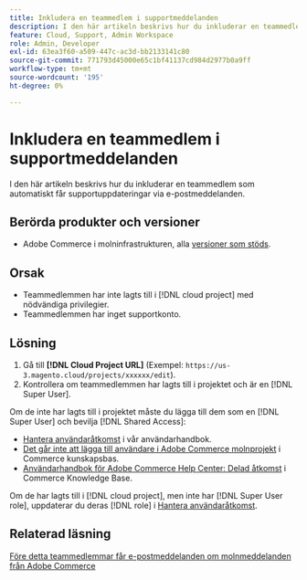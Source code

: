 ```yaml
---
title: Inkludera en teammedlem i supportmeddelanden
description: I den här artikeln beskrivs hur du inkluderar en teammedlem i supportmeddelanden.
feature: Cloud, Support, Admin Workspace
role: Admin, Developer
exl-id: 63ea3f60-a509-447c-ac3d-bb2133141c80
source-git-commit: 771793d45000e65c1bf41137cd984d2977b0a9ff
workflow-type: tm+mt
source-wordcount: '195'
ht-degree: 0%

---
```


# Inkludera en teammedlem i supportmeddelanden

I den här artikeln beskrivs hur du inkluderar en teammedlem som automatiskt får supportuppdateringar via e-postmeddelanden.

## Berörda produkter och versioner

* Adobe Commerce i molninfrastrukturen, alla [versioner som stöds](https://www.adobe.com/content/dam/cc/en/legal/terms/enterprise/pdfs/Adobe-Commerce-Software-Lifecycle-Policy.pdf).

## Orsak

* Teammedlemmen har inte lagts till i [!DNL cloud project] med nödvändiga privilegier.
* Teammedlemmen har inget supportkonto.

## Lösning

1. Gå till **[!DNL Cloud Project URL]** (Exempel: `https://us-3.magento.cloud/projects/xxxxxx/edit`).
1. Kontrollera om teammedlemmen har lagts till i projektet och är en [!DNL Super User].

Om de inte har lagts till i projektet måste du lägga till dem som en [!DNL Super User] och bevilja [!DNL Shared Access]:

* [Hantera användaråtkomst](https://experienceleague.adobe.com/docs/commerce-cloud-service/user-guide/project/user-access.html?lang=sv-SE) i vår användarhandbok.
* [Det går inte att lägga till användare i Adobe Commerce molnprojekt](https://experienceleague.adobe.com/docs/commerce-knowledge-base/kb/troubleshooting/miscellaneous/unable-add-user-adobe-commerce-cloud-project.html?lang=sv-SE) i Commerce kunskapsbas.
* [Användarhandbok för Adobe Commerce Help Center: Delad åtkomst](https://experienceleague.adobe.com/docs/commerce-knowledge-base/kb/help-center-guide/magento-help-center-user-guide.html?lang=sv-SE#shared-access) i Commerce Knowledge Base.

Om de har lagts till i [!DNL cloud project], men inte har [!DNL Super User role], uppdaterar du deras [!DNL role] i [Hantera användaråtkomst](https://experienceleague.adobe.com/docs/commerce-cloud-service/user-guide/project/user-access.html?lang=sv-SE).

## Relaterad läsning

[Före detta teammedlemmar får e-postmeddelanden om molnmeddelanden från Adobe Commerce](https://experienceleague.adobe.com/docs/commerce-knowledge-base/kb/troubleshooting/miscellaneous/former-teammembers-receive-cloud-notification-emails.html?lang=sv-SE)

